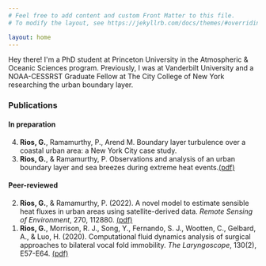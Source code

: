 ```yaml
---
# Feel free to add content and custom Front Matter to this file.
# To modify the layout, see https://jekyllrb.com/docs/themes/#overriding-theme-defaults

layout: home
---
```


Hey there! I'm a PhD student at Princeton University in the Atmospheric & Oceanic Sciences program. Previously, I was at Vanderbilt University and a NOAA-CESSRST Graduate Fellow at The City College of New York researching the urban boundary layer.

### Publications

#### In preparation

<ol reversed start='4'>
	<li><b>Rios, G.</b>, Ramamurthy, P., Arend M. Boundary layer turbulence over a coastal urban area: a New York City case study.</li>
	<li><b>Rios, G.</b>, & Ramamurthy, P. Observations and analysis of an urban boundary layer and sea breezes during extreme heat events.<a href='/docs/ubl-extreme_heat.pdf'>(pdf)</a></li>
</ol>

#### Peer-reviewed
<ol reversed>
	<li><b>Rios, G.</b>, & Ramamurthy, P. (2022). A novel model to estimate sensible heat fluxes  in urban areas using satellite-derived data. <i>Remote Sensing of Environment</i>, 270, 112880. <a href='/docs/qh_goes16.pdf'>(pdf)</a></li>
	<li><b>Rios, G.</b>, Morrison, R. J., Song, Y., Fernando, S. J., Wootten, C., Gelbard, A., & Luo, H. (2020). Computational fluid dynamics analysis of surgical approaches to bilateral vocal fold immobility. <i>The Laryngoscope</i>, 130(2), E57-E64. <a href='/docs/cfd_laryngoscope.pdf'>(pdf)</a></li>
</ol>